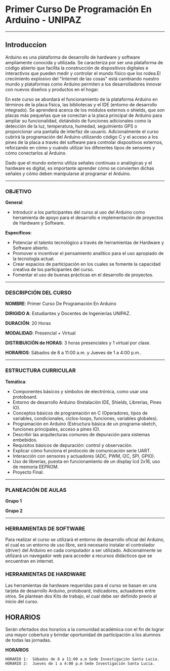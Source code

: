 # Primer Curso De Programación En Arduino - UNIPAZ
--------------
## **Introduccíon**

Arduino es una plataforma de desarrollo de hardware y software ampliamente
conocida y utilizada. Se caracteriza por ser una plataforma de código abierto
que facilita la construcción de dispositivos digitales e interactivos que pueden
 medir y controlar el mundo físico que los rodea.El crecimiento explosivo del
"Internet de las cosas" está cambiando nuestro mundo y plataformas como Arduino
 permiten a los desarrolladores innovar con nuevos diseños y productos en el hogar.

En este curso se abordará el funcionamiento de la plataforma Arduino en términos
de la placa física, las bibliotecas y el IDE (entorno de desarrollo integrado).
Se aprenderá acerca de los módulos externos o shields, que son placas más
pequeñas que se conectan a la placa principal de Arduino para ampliar su
funcionalidad, dotándolo de funciones adicionales como la detección de la luz,
temperatura, humedad, seguimiento GPS o proporcionar una pantalla de interfaz de
usuario. Adicionalmente el curso cubrirá la programación del Arduino utilizando
código C y el acceso a los pines de la placa a través del software para controlar dispositivos externos, reforzando en cómo y cuándo utilizar los diferentes tipos
de sensores y cómo conectarlos al Arduino.

Dado que el mundo externo utiliza señales continuas o analógicas y el hardware
es digital, es importante aprender cómo se convierten dichas señales y cómo
deben manipularse al programar el Arduino.

---------------
### OBJETIVO
**General**:
- Introducir a los participantes del curso al uso del Arduino como herramienta
de apoyo para el desarrollo e implementación de proyectos de Hardware y Software.

**Específicos**:

- Potenciar el talento tecnológico a través de herramientas de Hardware y
Software abierto.
- Promover e incentivar el pensamiento analítico para el uso apropiado de la
tecnología actual.
- Crear espacios de participación en los cuales se fomente la capacidad creativa de los participantes del curso.
- Fomentar el uso de buenas prácticas en el desarrollo de proyectos.
------------------
### DESCRIPCIÓN DEL CURSO

**NOMBRE**: Primer Curso De Programación En Arduino

**DIRIGIDO A**: Estudiantes y Docentes de Ingenierías UNIPAZ.

**DURACIÓN**:	20 Horas

**MODALIDAD**:	Presencial + Virtual

**DISTRIBUICIÓN de HORAS**:	3 horas presenciales y 1 virtual por clase.

**HORARIOS**:	Sábados de 8 a 11:00 a.m. y Jueves de 1 a 4:00 p.m..

----------------------

### ESTRUCTURA CURRICULAR

**Temática**:

- Componentes básicos y símbolos de electrónica, como usar una protoboard.
- Entorno de desarrollo Arduino (Instalación IDE, Shields, Librerías, Pines IO).
- Conceptos básicos de programación en C (Operadores, tipos de variables, condicionales, ciclos-loops, funciones, variables globales).
 - Programación en Arduino (Estructura básica de un programa-sketch, funciones principales, acceso a pines IO).
- Describir las arquitecturas comunes de depuración para sistemas embebidos.
- Requisitos básicos de depuración: control y observación.
- Explicar cómo funciona el protocolo de comunicación serie UART.
- Interacción con sensores y actuadores (ADC, PWM, I2C, SPI, GPIO).
- Uso de librerías, puesta en funcionamiento de un display lcd 2x16, uso de memoria EEPROM.
- Proyecto Final.
--------------------

### PLANEACIÓN DE AULAS

**Grupo 1**

**Grupo 2**

------------------

### HERRAMIENTAS DE SOFTWARE
Para realizar el curso se utilizará el entorno de desarrollo oficial del Arduino, el cual es un entorno de uso libre, será necesario instalar el controlador (driver) del Arduino en cada computador a ser utilizado.
Adicionalmente se utilizará un navegador web para acceder a recursos didácticos que se encuentran en internet.

### HERRAMIENTAS DE HARDWARE
Las herramientas de hardware requeridas para el curso se basan en una tarjeta de desarrollo Arduino, protoboard, indicadores, actuadores entre otros. Se plantean dos Kits de trabajo, el cual debe ser definido previo al inicio del curso.

## HORARIOS

Serán ofertados dos horarios a la comunidad académica con el fin de lograr una mayor cobertura y brindar oportunidad de participación a los alumnos de todas las jornadas.

**HORARIOS**

```
HORARIO 1:	Sábados de 8 a 11:00 a.m Sede Investigación Santa Lucia.
HORARIO 2:	Jueves de 1 a 4:00 p.m Sede Investigación Santa Lucia.
```
